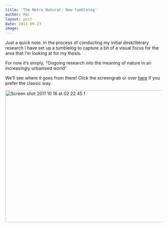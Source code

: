 ```yaml
---
title: 'The Metro Natural: New tumblelog'
author: Mac
layout: post
date: 2011-09-23
image: 
---
```


Just a quick note. In the process of conducting my initial desk/literary research I have set up a tumblelog to capture a bit of a visual focus for the area that I&#8217;m looking at for my thesis. 

For now it&#8217;s simply, &#8220;Ongoing research into the meaning of nature in an increasingly urbanised world&#8221;

We&#8217;ll see where it goes from there! Click the screengrab or over [here][1] if you prefer the classic way.

[<img src="/attach/Screen shot 2011 10 16 at 02 22 45 1.png" alt="Screen shot 2011 10 16 at 02 22 45 1" title="Screen shot 2011-10-16 at 02.22.45 1.png" border="0" width="600" height="422" />][1]

 [1]: http://metronature.emeasee.com